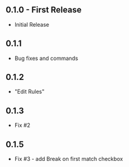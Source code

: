 ## 0.1.0 - First Release
* Initial Release

## 0.1.1
* Bug fixes and commands

## 0.1.2
* "Edit Rules"

## 0.1.3
* Fix #2

## 0.1.5
* Fix #3 - add Break on first match checkbox
